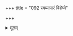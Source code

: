 +++
title = "092 स्वव्यापारं विशेष्ये"

+++
<details><summary>मूलम्</summary>

स्वव्यापारं विशेष्ये स्वयमभिदधते नैव शब्दाः कदाचित् श्रुत्वा लिङ्व्यापृतिं वा कुत इह यतनं स्वोपयोगाद्यबोधे ।  
तस्मादास्माकतत्तद्यतनकृदभिधा स्वस्य वाच्या लिङादेरित्युक्तिं बह्ववद्याममनिषत बुधास्त्रस्तरीमात्ररूपाम् ॥ ९२ ॥
</details>